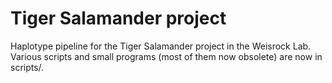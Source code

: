 # Tiger Salamander project
Haplotype pipeline for the Tiger Salamander project in the Weisrock Lab.
Various scripts and small programs (most of them now obsolete) are now in scripts/.
